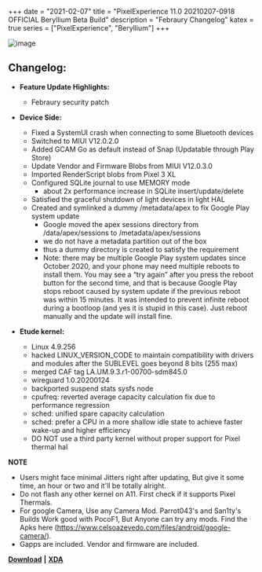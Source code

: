 +++
date = "2021-02-07"
title = "PixelExperience 11.0 20210207-0918 OFFICIAL Beryllium Beta Build"
description = "Febraury Changelog"
katex = true
series = ["PixelExperience", "Beryllium"]
+++

![image](https://i.ibb.co/ZXxNTPk/pixel-experience-android-11.png)

## Changelog:
* **Feature Update Highlights:**
    * Febraury security patch

* **Device Side:**
    * Fixed a SystemUI crash when connecting to some Bluetooth devices
    * Switched to MIUI V12.0.2.0
    * Added GCAM Go as default instead of Snap (Updatable through Play Store)
    * Update Vendor and Firmware Blobs from MIUI V12.0.3.0
    * Imported RenderScript blobs from Pixel 3 XL
    * Configured SQLite journal to use MEMORY mode
        * about 2x performance increase in SQLite insert/update/delete
    * Satisfied the graceful shutdown of light devices in light HAL
    * Created and symlinked a dummy /metadata/apex to fix Google Play system update
        * Google moved the apex sessions directory from /data/apex/sessions to /metadata/apex/sessions
        * we do not have a metadata partition out of the box
        * thus a dummy directory is created to satisfy the requirement
        * Note: there may be multiple Google Play system updates since October 2020, and your phone may need multiple reboots to install them. You may see a “try again” after you press the reboot button for the second time, and that is because Google Play stops reboot caused by system update if the previous reboot was within 15 minutes. It was intended to prevent infinite reboot during a bootloop (and yes it is stupid in this case). Just reboot manually and the update will install fine.

* **Etude kernel:**
    * Linux 4.9.256
    * hacked LINUX_VERSION_CODE to maintain compatibility with drivers and modules after the SUBLEVEL goes beyond 8 bits (255 max)
    * merged CAF tag LA.UM.9.3.r1-00700-sdm845.0
    * wireguard 1.0.20200124
    * backported suspend stats sysfs node
    * cpufreq: reverted average capacity calculation fix due to performance regression
    * sched: unified spare capacity calculation
    * sched: prefer a CPU in a more shallow idle state to achieve faster wake-up and higher efficiency
    * DO NOT use a third party kernel without proper support for Pixel thermal hal

**NOTE**
* Users might face minimal Jitters right after updating, But give it some time, an hour or two and it'll be totally alright.
* Do not flash any other kernel on A11. First check if it supports Pixel Thermals.
* For google Camera, Use any Camera Mod. Parrot043's and San1ty's Builds Work good with PocoF1, But Anyone can try any mods. Find the Apks here (https://www.celsoazevedo.com/files/android/google-camera/).
* Gapps are included. Vendor and firmware are included.

[**Download**](https://download.pixelexperience.org/beryllium) **|** [**XDA**](https://forum.xda-developers.com/t/rom-official-11-0-beryllium-pixel-experience-aosp-2020-12-23.4196119/)
